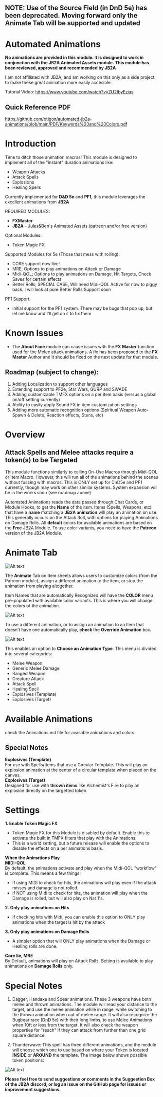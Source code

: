 ## NOTE: Use of the Source Field (in DnD 5e) has been deprecated. Moving forward only the Animate Tab will be supported and updated  

# Automated Animations
**No animations are provided in this module. It is designed to work in conjunction with the JB2A Animated Assets module. This module has been reviewed, approved and recommended by JB2A**  

I am not affiliated with JB2A, and am working on this only as a side project to make these great animation more easily accesible. 

Tutorial Video: https://www.youtube.com/watch?v=ZU2IbyEzias
## Quick Reference PDF ##
https://github.com/otigon/automated-jb2a-animations/blob/main/PDF/Keywords%20and%20Colors.pdf  

# Introduction


Time to ditch those animation macros! This module is designed to implement all of the "instant" duration animations like:

- Weapon Attacks
- Attack Spells
- Explosions
- Healing Spells

Currently implemented for **D&D 5e** and **PF1**, this module leverages the excellent animations from **JB2A**

REQUIRED MODULES: 
- **FXMaster**
- **JB2A** - Jules&Ben's Animated Assets (patreon and/or free version)  

Optional Modules:
- Token Magic FX

Supported Modules for 5e (Those that mess with rolling):
- CORE support now live!
- MRE; Options to play animations on Attack or Damage
- Midi-QOL; Options to play animations on Damage, Hit Targets, Check Saves for certain effects
- Better Rolls; SPECIAL CASE, Will need Midi-QOL Active for now to piggy back. I will look at pure Better Rolls Support soon

PF1 Support:
- Initial support for the PF1 system. There may be bugs that pop up, but let me know and I'll get on it to fix them


# Known Issues
- The **About Face** module can cause issues with the **FX Master** function used for the Melee attack animations. A fix has been proposed to the **FX Master** Author and it should be fixed on the next update for that module.

## Roadmap (subject to change):  
    
1. Adding Localization to support other languages   
2. Extending support to PF2e, Star Wars, GURP and SWADE  
4. Adding customizable TMFX options on a per item basis (versus a global on/off setting currently)
5. Ability to easily apply Sound FX in item customization settings
6. Adding more automatic recognition options (Spiritual Weapon Auto-Spawn & Delete, Reaction effects, Stuns, etc)  

# Overview
## Attack Spells and Melee attacks require a token(s) to be Targeted

This module functions similarly to calling On-Use Macros through Midi-QOL or Item Macro. However, this will run all of the animations behind the scenes without fussing with macros. This is ONLY set up for DnD5e and PF1 currently, though may work on other similar systems. System expansion will be in the works soon (see roadmap above) 

Automated Animations reads the data passed through Chat Cards, or Module Hooks, to get the **Name** of the item. Items (Spells, Weapons, etc) that have a **name** matching a **JB2A animation** will play an animation on use. This generally occurs on the Attack Roll, with options for playing Animations on Damage Rolls. All **default** colors for available animations are based on the **Free** JB2A Module. To use color variants, you need to have the **Patreon** version of the JB2A Module.

# Animate Tab  

![Alt text](pictures/AnimateTab.PNG)  

The **Animate** Tab on Item sheets allows users to customize colors (from the Patreon module), assign a different animation to the item, or stop the animation from playing altogether.  

Item Names that are automatically Recognized will have the **COLOR** menu pre-populated with available color variants. This is where you will change the colors of the animation.  
  
![Alt text](pictures/AnimateColors.PNG)  
  
To use a different animation, or to assign an animation to an Item that doesn't have one automatically play, **check** the **Override Animation** box. 

![Alt text](pictures/AnimateOverride.PNG)  

This enables an option to **Choose an Animation Type**. This menu is divided into several categories:  
- Melee Weapon  
- Generic Melee Damage  
- Ranged Weapon  
- Creature Attack  
- Attack Spell  
- Healing Spell  
- Explosives (Template)  
- Explosives (Target)  

# Available Animations  
check the Animations.md file for available animations and colors  
## Special Notes  
**Explosives (Template)**  
For use with Spells/Items that use a Circular Template. This will play an explosion animation at the center of a circular template when placed on the canvas.  
**Explosives (Target)**  
Designed for use with **thrown items** like Alchemist's Fire to play an explosion directly on the targetted token.  

# Settings

**1. Enable Token Magic FX**
- Token Magic FX for this Module is disabled by default. Enable this to activate the built in TMFX filters that play with the Animations.
- This is a world setting, but a future release will enable the options to disable the effects on a per animations basis.

**When the Animations Play**  
**MIDI-QOL**  
By default, the animations activate and play when the Midi-QOL "workflow" is complete. This means a few things:  
- If using MIDI to check for hits, the animations will play even if the attack misses and damage is not rolled.
- If NOT using Midi to check for hits, the animation will play when the Damage is rolled, but will also play on Nat 1's.

**2. Only play animations on Hits**
- If checking hits with Midi, you can enable this option to ONLY play animations when the target is hit by the attack

**3. Only play animations on Damage Rolls**
- A simpler option that will ONLY play animations when the Damage or Healing rolls are done.

**Core 5e, MRE**  
By Default, animations will play on Attack Rolls. Setting is available to play animations on **Damage Rolls** only.

# Special Notes

1. Dagger, Handaxe and Spear animations. These 3 weapons have both melee and thrown animations. The module will read your distance to the target, and use the melee animation while in range, while switching to the thrown animation when out of melee range. It will also recognize the Bugbear race (DnD 5e) with their long limbs, to use Melee Animations when 10ft or less from the target. It will also check the weapon properties for "reach" if they can attack from further than one grid square distance.

2. Thunderwave: This spell has three different animations, and the module will choose which one to use based on where your Token is located **INSIDE** or **AROUND** the template. The image below shows possible token positions:  

![Alt text](pictures/ThunderWaveLoc.png)


**Please feel free to send suggestions or comments in the Suggestion Box of the JB2A discord, or log an issue on the GitHub page for issues or improvement suggestions.**


